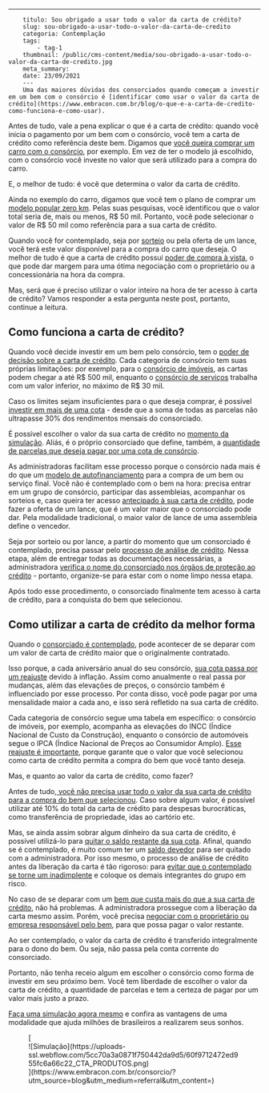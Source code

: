 ---
        titulo: Sou obrigado a usar todo o valor da carta de crédito?
        slug: sou-obrigado-a-usar-todo-o-valor-da-carta-de-credito
        categoria: Contemplação
        tags:
            - tag-1
        thumbnail: /public/cms-content/media/sou-obrigado-a-usar-todo-o-valor-da-carta-de-credito.jpg
        meta_summary: 
        date: 23/09/2021
        ---
        Uma das maiores dúvidas dos consorciados quando começam a investir em um bem com o consórcio é [identificar como usar o valor da carta de crédito](https://www.embracon.com.br/blog/o-que-e-a-carta-de-credito-como-funciona-e-como-usar).

Antes de tudo, vale a pena explicar o que é a carta de crédito: quando você inicia o pagamento por um bem com o consórcio, você tem a carta de crédito como referência deste bem. Digamos que [você queira comprar um carro com o consórcio](https://www.embracon.com.br/blog/pensando-em-comprar-um-carro-saiba-o-que-levar-em-consideracao), por exemplo. Em vez de ter o modelo já escolhido, com o consórcio você investe no valor que será utilizado para a compra do carro.

E, o melhor de tudo: é você que determina o valor da carta de crédito.

Ainda no exemplo do carro, digamos que você tem o plano de comprar um [modelo popular zero km](https://www.embracon.com.br/blog/conquiste-seu-carro-zero-km-com-um-consorcio). Pelas suas pesquisas, você identificou que o valor total seria de, mais ou menos, R$ 50 mil. Portanto, você pode selecionar o valor de R$ 50 mil como referência para a sua carta de crédito.

Quando você for contemplado, seja por [sorteio](https://www.embracon.com.br/conhecaoconsorcio/como-sao-realizados-os-sorteios-nas-assembleias) ou pela oferta de um lance, você terá este valor disponível para a compra do carro que deseja. O melhor de tudo é que a carta de crédito possui [poder de compra à vista](https://www.embracon.com.br/blog/pagar-a-vista-ou-parcelado-o-que-e-melhor), o que pode dar margem para uma ótima negociação com o proprietário ou a concessionária na hora da compra.

Mas, será que é preciso utilizar o valor inteiro na hora de ter acesso à carta de crédito? Vamos responder a esta pergunta neste post, portanto, continue a leitura.

Como funciona a carta de crédito? 
----------------------------------

Quando você decide investir em um bem pelo consórcio, tem o [poder de decisão sobre a carta de crédito](https://www.embracon.com.br/blog/tudo-o-que-voce-precisa-saber-sobre-a-carta-de-credito-de-consorcios). Cada categoria de consórcio tem suas próprias limitações: por exemplo, para o [consórcio de imóveis](https://www.embracon.com.br/blog/como-funciona-consorcio-de-imoveis), as cartas podem chegar a até R$ 500 mil, enquanto o [consórcio de serviços](https://www.embracon.com.br/blog/consorcio-de-servicos-tudo-o-que-voce-precisa-saber-sobre-o-assunto) trabalha com um valor inferior, no máximo de R$ 30 mil.

Caso os limites sejam insuficientes para o que deseja comprar, é possível [investir em mais de uma cota](https://www.embracon.com.br/blog/afinal-posso-fazer-mais-de-um-consorcio-ao-mesmo-tempo-entenda) - desde que a soma de todas as parcelas não ultrapasse 30% dos rendimentos mensais do consorciado.

É possível escolher o valor da sua carta de crédito no [momento da simulação](https://www.embracon.com.br/blog/descubra-como-fazer-uma-simulacao-no-consorcio). Aliás, é o próprio consorciado que define, também, a [quantidade de parcelas que deseja pagar por uma cota de consórcio](https://www.embracon.com.br/blog/como-calcular-as-parcelas-no-consorcio).

As administradoras facilitam esse processo porque o consórcio nada mais é do que um [modelo de autofinanciamento](https://www.embracon.com.br/blog/autofinanciamento-o-que-e-e-como-um-consorcio-pode-ajuda-lo) para a compra de um bem ou serviço final. Você não é contemplado com o bem na hora: precisa entrar em um grupo de consórcio, participar das assembleias, acompanhar os sorteios e, caso queira ter acesso [antecipado à sua carta de crédito](https://www.embracon.com.br/blog/antecipar-um-consorcio-descubra-aqui), pode fazer a oferta de um lance, que é um valor maior que o consorciado pode dar. Pela modalidade tradicional, o maior valor de lance de uma assembleia define o vencedor.

Seja por sorteio ou por lance, a partir do momento que um consorciado é contemplado, precisa passar pelo [processo de análise de crédito](https://www.embracon.com.br/blog/como-funciona-a-analise-de-credito-no-consorcio). Nessa etapa, além de entregar todas as documentações necessárias, a administradora [verifica o nome do consorciado nos órgãos de proteção ao crédito](https://www.embracon.com.br/blog/o-que-e-o-spc-serasa-e-como-ele-influencia-na-sua-vida-financeira) - portanto, organize-se para estar com o nome limpo nessa etapa.

Após todo esse procedimento, o consorciado finalmente tem acesso à carta de crédito, para a conquista do bem que selecionou.

Como utilizar a carta de crédito da melhor forma 
-------------------------------------------------

Quando o [consorciado é contemplado](https://www.embracon.com.br/conhecaoconsorcio/como-proceder-apos-a-contemplacao), pode acontecer de se deparar com um valor de carta de crédito maior que o originalmente contratado.

Isso porque, a cada aniversário anual do seu consórcio, [sua cota passa por um reajuste](https://www.embracon.com.br/blog/reajuste-do-consorcio-entenda) devido à inflação. Assim como anualmente o real passa por mudanças, além das elevações de preços, o consórcio também é influenciado por esse processo. Por conta disso, você pode pagar por uma mensalidade maior a cada ano, e isso será refletido na sua carta de crédito.

Cada categoria de consórcio segue uma tabela em específico: o consórcio de imóveis, por exemplo, acompanha as elevações do INCC (Índice Nacional de Custo da Construção), enquanto o consórcio de automóveis segue o IPCA (Índice Nacional de Preços ao Consumidor Amplo). [Esse reajuste é importante](https://www.embracon.com.br/blog/reajuste-consorcio-como-e-feito), porque garante que o valor que você selecionou como carta de crédito permita a compra do bem que você tanto deseja.

Mas, e quanto ao valor da carta de crédito, como fazer?

Antes de tudo,[ você não precisa usar todo o valor da sua carta de crédito para a compra do bem que selecionou](https://www.embracon.com.br/blog/correcao-carta-de-credito-consorcio). Caso sobre algum valor, é possível utilizar até 10% do total da carta de crédito para despesas burocráticas, como transferência de propriedade, idas ao cartório etc.

Mas, se ainda assim sobrar algum dinheiro da sua carta de crédito, é possível utilizá-lo para [quitar o saldo restante da sua cota](https://www.embracon.com.br/blog/como-quitar-a-cota-de-consorcio). Afinal, quando se é contemplado, é muito comum ter um [saldo devedor](https://www.embracon.com.br/conhecaoconsorcio/o-que-e-saldo-devedor) para ser quitado com a administradora. Por isso mesmo, o processo de análise de crédito antes da liberação da carta é tão rigoroso: para [evitar que o contemplado se torne um inadimplente](https://www.embracon.com.br/blog/nao-consigo-pagar-meu-consorcio-e-agora) e coloque os demais integrantes do grupo em risco.

No caso de se deparar com um [bem que custa mais do que a sua carta de crédito](https://www.embracon.com.br/blog/e-possivel-comprar-um-bem-maior-do-que-minha-carta-de-credito-a-embracon-responde), não há problemas. A administradora prossegue com a liberação da carta mesmo assim. Porém, você precisa [negociar com o proprietário ou empresa responsável pelo bem](https://www.embracon.com.br/blog/4-dicas-para-conseguir-uma-boa-negociacao-na-hora-de-adquirir-o-seu-bem), para que possa pagar o valor restante.

Ao ser contemplado, o valor da carta de crédito é transferido integralmente para o dono do bem. Ou seja, não passa pela conta corrente do consorciado.

Portanto, não tenha receio algum em escolher o consórcio como forma de investir em seu próximo bem. Você tem liberdade de escolher o valor da carta de crédito, a quantidade de parcelas e tem a certeza de pagar por um valor mais justo a prazo.

[Faça uma simulação agora mesmo](https://www.embracon.com.br/) e confira as vantagens de uma modalidade que ajuda milhões de brasileiros a realizarem seus sonhos.

<figure class="w-richtext-figure-type-image w-richtext-align-center">[<div>![Simulação](https://uploads-ssl.webflow.com/5cc70a3a0871f750442da9d5/60f9712472ed955fc6a66c22_CTA_PRODUTOS.png)</div>](https://www.embracon.com.br/consorcio/?utm_source=blog&utm_medium=referral&utm_content=)</figure>
        